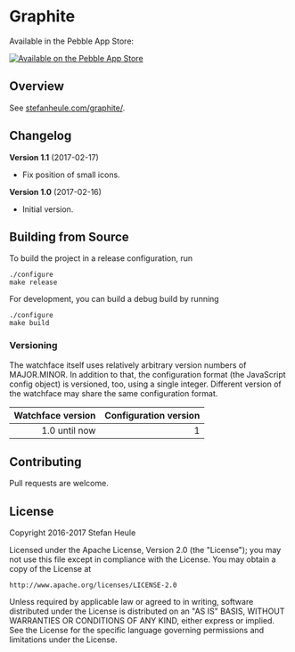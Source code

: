 # Graphite

Available in the Pebble App Store:

[![Available on the Pebble App Store](http://pblweb.com/badge/58a64c9c6ca3877261000466/black/small)](https://apps.getpebble.com/applications/58a64c9c6ca3877261000466)

## Overview

See [stefanheule.com/graphite/](https://stefanheule.com/graphite/).

## Changelog

**Version 1.1** (2017-02-17)

- Fix position of small icons.


**Version 1.0** (2017-02-16)

- Initial version.

## Building from Source

To build the project in a release configuration, run

    ./configure
    make release

For development, you can build a debug build by running

    ./configure
    make build

### Versioning

The watchface itself uses relatively arbitrary version numbers of MAJOR.MINOR.  In addition to that, the configuration format (the JavaScript config object) is versioned, too, using a single integer.  Different version of the watchface may share the same configuration format.

| Watchface version | Configuration version |
|------------------:|----------------------:|
|     1.0 until now |                     1 |

## Contributing

Pull requests are welcome.

## License

Copyright 2016-2017 Stefan Heule

Licensed under the Apache License, Version 2.0 (the "License");
you may not use this file except in compliance with the License.
You may obtain a copy of the License at

    http://www.apache.org/licenses/LICENSE-2.0

Unless required by applicable law or agreed to in writing, software
distributed under the License is distributed on an "AS IS" BASIS,
WITHOUT WARRANTIES OR CONDITIONS OF ANY KIND, either express or implied.
See the License for the specific language governing permissions and
limitations under the License.

